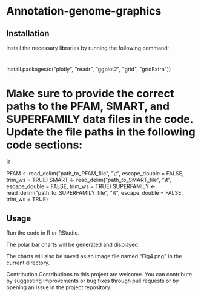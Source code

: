 # Annotation-genome-graphics

## Installation
Install the necessary libraries by running the following command:

#
install.packages(c("plotly", "readr", "ggplot2", "grid", "gridExtra"))

# Make sure to provide the correct paths to the PFAM, SMART, and SUPERFAMILY data files in the code. Update the file paths in the following code sections:

R

PFAM <- read_delim("path_to_PFAM_file", "\t", escape_double = FALSE, trim_ws = TRUE)
SMART <- read_delim("path_to_SMART_file", "\t", escape_double = FALSE, trim_ws = TRUE)
SUPERFAMILY <- read_delim("path_to_SUPERFAMILY_file", "\t", escape_double = FALSE, trim_ws = TRUE)

## Usage

Run the code in R or RStudio.

The polar bar charts will be generated and displayed.

The charts will also be saved as an image file named "Fig4.png" in the current directory.

Contribution
Contributions to this project are welcome. You can contribute by suggesting improvements or bug fixes through pull requests or by opening an issue in the project repository.

